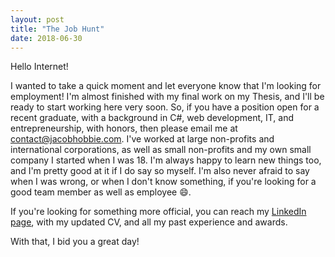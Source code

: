 ```yaml
---
layout: post
title: "The Job Hunt"
date: 2018-06-30
---
```


Hello Internet!

I wanted to take a quick moment and let everyone know that I'm looking for employment! I'm almost finished with my final work on my Thesis, and I'll be ready to start working here very soon. So, if you have a position open for a recent graduate, with a background in C#, web development, IT, and entrepreneurship, with honors, then please email me at [contact@jacobhobbie.com](mailto:contact@jacobhobbie.com). I've worked at large non-profits and international corporations, as well as small non-profits and my own small company I started when I was 18. I'm always happy to learn new things too, and I'm pretty good at it if I do say so myself. I'm also never afraid to say when I was wrong, or when I don't know something, if you're looking for a good team member as well as employee 😄.

If you're looking for something more official, you can reach my [LinkedIn page](https://www.linkedin.com/in/hobbiej/), with my updated CV, and all my past experience and awards.

With that, I bid you a great day!